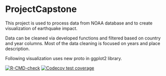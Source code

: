 # ProjectCapstone

This project is used to process data from NOAA database and to create visualization of earthquake impact.

 

Data can be cleaned via developed functions and filtered based on country and year columns. Most of the data cleaning is focused on years and place description.

 

Following visualization uses new proto in ggplot2 library.



<!-- badges: start -->
[![R-CMD-check](https://github.com/BendaVladimir/ProjectCapstone/actions/workflows/R-CMD-check.yaml/badge.svg)](https://github.com/BendaVladimir/ProjectCapstone/actions/workflows/R-CMD-check.yaml)
[![Codecov test coverage](https://codecov.io/gh/BendaVladimir/ProjectCapstone/branch/master/graph/badge.svg)](https://app.codecov.io/gh/BendaVladimir/ProjectCapstone?branch=master)
<!-- badges: end -->

